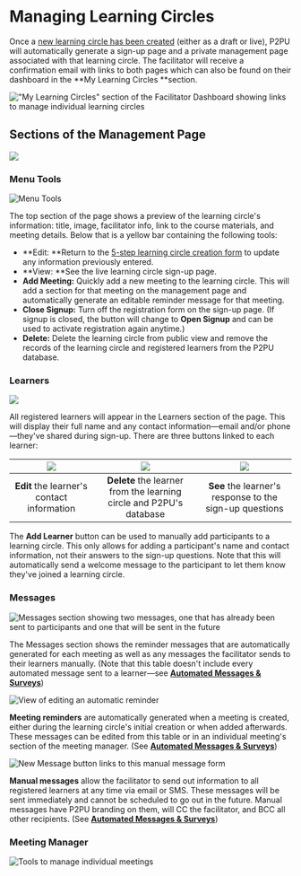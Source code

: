 # Managing Learning Circles

Once a [new learning circle has been created](creating-learning-circles.md) (either as a draft or live), P2PU will automatically generate a sign-up page and a private management page associated with that learning circle. The facilitator will receive a confirmation email with links to both pages which can also be found on their dashboard in the **My Learning Circles **section.

!["My Learning Circles" section of the Facilitator Dashboard showing links to manage individual learning circles](../../.gitbook/assets/screen-shot-2021-04-22-at-2.10.31-pm.png)

## Sections of the Management Page

![](../../.gitbook/assets/p2pu-management-page.png)

### Menu Tools&#x20;

![Menu Tools](../../.gitbook/assets/screen-shot-2021-04-22-at-2.29.12-pm.png)

The top section of the page shows a preview of the learning circle's information: title, image, facilitator info, link to the course materials, and meeting details. Below that is a yellow bar containing the following tools:

* **Edit: **Return to the [5-step learning circle creation form](creating-learning-circles.md) to update any information previously entered.
* **View: **See the live learning circle sign-up page.
* **Add Meeting:** Quickly add a new meeting to the learning circle. This will add a section for that meeting on the management page and automatically generate an editable reminder message for that meeting.
* **Close Signup:** Turn off the registration form on the sign-up page. (If signup is closed, the button will change to **Open Signup** and can be used to activate registration again anytime.)
* **Delete:** Delete the learning circle from public view and remove the records of the learning circle and registered learners from the P2PU database.

### Learners

![](../../.gitbook/assets/p2pu-management-page-learners.png)

All registered learners will appear in the Learners section of the page. This will display their full name and any contact information—email and/or phone—they've shared during sign-up. There are three buttons linked to each learner:

| ![](../../.gitbook/assets/screen-shot-2021-04-22-at-2.39.16-pm.png) | ![](<../../.gitbook/assets/screen-shot-2021-04-22-at-2.39.20-pm (1).png>) | ![](../../.gitbook/assets/screen-shot-2021-04-22-at-2.39.23-pm.png) |
| :-----------------------------------------------------------------: | :-----------------------------------------------------------------------: | :-----------------------------------------------------------------: |
|             **Edit** the learner's contact information              |    **Delete** the learner from the learning circle and P2PU's database    |       **See** the learner's response to the sign-up questions       |

The **Add Learner** button can be used to manually add participants to a learning circle. This only allows for adding a participant's name and contact information, not their answers to the sign-up questions. Note that this will automatically send a welcome message to the participant to let them know they've joined a learning circle.

### **Messages**

![Messages section showing two messages, one that has already been sent to participants and one that will be sent in the future](../../.gitbook/assets/screen-shot-2021-04-22-at-2.33.57-pm.png)

The Messages section shows the reminder messages that are automatically generated for each meeting as well as any messages the facilitator sends to their learners manually. (Note that this table doesn't include every automated message sent to a learner—see [**Automated Messages & Surveys**](automated-messaging.md))

![View of editing an automatic reminder](<../../.gitbook/assets/image (3).png>)

**Meeting reminders** are automatically generated when a meeting is created, either during the learning circle's initial creation or when added afterwards. These messages can be edited from this table or in an individual meeting's section of the meeting manager. (See [**Automated Messages & Surveys**](automated-messaging.md))

![New Message button links to this manual message form ](<../../.gitbook/assets/image (1).png>)

**Manual messages** allow the facilitator to send out information to all registered learners at any time via email or SMS. These messages will be sent immediately and cannot be scheduled to go out in the future. Manual messages have P2PU branding on them, will CC the facilitator, and BCC all other recipients. (See [**Automated Messages & Surveys**](automated-messaging.md))

### Meeting Manager

![Tools to manage individual meetings ](../../.gitbook/assets/screen-shot-2021-04-22-at-5.16.50-pm.png)

